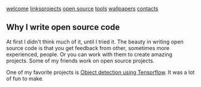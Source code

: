 [welcome](https://beangreen247.github.io/) [links](https://beangreen247.github.io/links)[projects](https://beangreen247.github.io/projects/) [open source](https://beangreen247.github.io/open-source/) [tools](https://beangreen247.github.io/tools/) [wallpapers](https://beangreen247.github.io/wallpaper/) [contacts](https://beangreen247.github.io/contacts/)

## Why I write open source code

At first I didn't think much of it, until I tried it. The beauty in writing open source code is that you get feedback from other, sometimes more experienced, people. Or you can work with them to create amazing projects. Some of my friends work on open source projects.

One of my favorite projects is [Object detection using Tensorflow](https://github.com/BeanGreen247/Object-detection-using-Tensorflow). It was a lot of fun to make.
